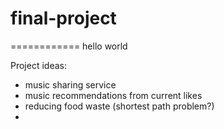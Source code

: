# final-project

============
hello world

Project ideas: 

- music sharing service 
- music recommendations from current likes 
- reducing food waste (shortest path problem?) 
- 
